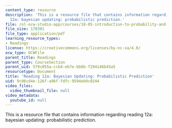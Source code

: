 ```yaml
---
content_type: resource
description: 'This is a resource file that contains information regarding reading
  12a: bayesian updating: probabilistic prediction.'
file: /ol-ocw-studio-app/courses/18-05-introduction-to-probability-and-statistics-spring-2014/9c06cd4e126fa96ffdfc9594eb9c0244_MIT18_05S14_Reading12a.pdf
file_size: 178301
file_type: application/pdf
learning_resource_types:
- Readings
license: https://creativecommons.org/licenses/by-nc-sa/4.0/
ocw_type: OCWFile
parent_title: Readings
parent_type: CourseSection
parent_uid: 579c055a-ccb4-eb7e-bb6b-f294146b45a5
resourcetype: Document
title: 'Reading 12a: Bayesian Updating: Probabilistic Prediction'
uid: 9c06cd4e-126f-a96f-fdfc-9594eb9c0244
video_files:
  video_thumbnail_file: null
video_metadata:
  youtube_id: null
---
```

This is a resource file that contains information regarding reading 12a: bayesian updating: probabilistic prediction.
